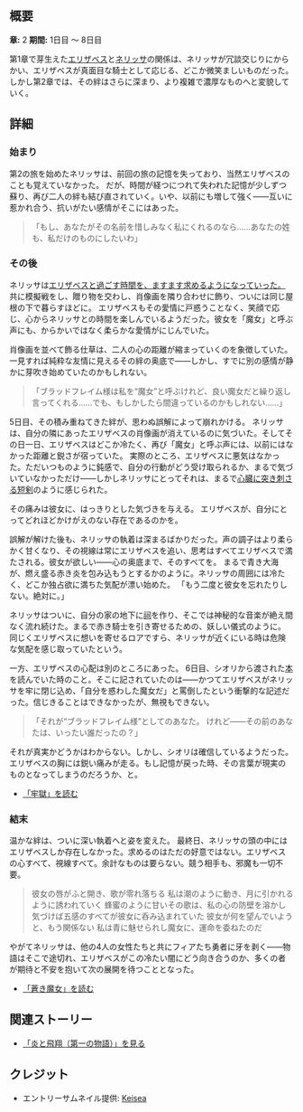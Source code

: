 <!-- title: 蒼き魔女 -->
<!-- quote: 私は青の魔女にすべてを託した -->
<!-- chapters: 1 -->
<!-- images: (エリザベスとネリッサの親しげな模擬戦), (エリザベスがネリッサの隣に自分の肖像画を飾る), (ネリッサがエリザベスに消えた肖像画について尋ねる), (とても親密で官能的な温泉シーン), (ネリッサの家の地下にある自分自身の祠) -->
<!-- model: false -->

## 概要

**章:** 2
**期間:** 1日目 ～ 8日目

第1章で芽生えた[エリザベス](#entry:liz-entry)と[ネリッサ](#entry:nerissa-entry)の関係は、ネリッサが冗談交じりにからかい、エリザベスが真面目な騎士として応じる、どこか微笑ましいものだった。しかし第2章では、その絆はさらに深まり、より複雑で濃厚なものへと変貌していく。

## 詳細

### 始まり

第2の旅を始めたネリッサは、前回の旅の記憶を失っており、当然エリザベスのことも覚えていなかった。
だが、時間が経つにつれて失われた記憶が少しずつ蘇り、再び二人の絆も結び直されていく。いや、以前にも増して強く――互いに惹かれ合う、抗いがたい感情がそこにはあった。

> 「もし、あなたがその名前を惜しみなく私にくれるのなら……あなたの姓も、私だけのものにしたいわ」

### その後

ネリッサは[エリザベスと過ごす時間を、ますます求めるようになっていった。](https://www.youtube.com/live/vMdhvi8dHN4?si=WWtAxzz_Dz_YNSx&t=6639)
共に模擬戦をし、贈り物を交わし、肖像画を隣り合わせに飾り、ついには同じ屋根の下で暮らすほどに。
エリザベスもその愛情に戸惑うことなく、笑顔で応じ、心からネリッサとの時間を楽しんでいるようだった。彼女を「魔女」と呼ぶ声にも、からかいではなく柔らかな愛情がにじんでいた。

肖像画を並べて飾る仕草は、二人の心の距離が縮まっていくのを象徴していた。
一見すれば純粋な友情に見えるその絆の奥底で――しかし、すでに別の感情が静かに芽吹き始めていたのかもしれない。

> 「ブラッドフレイム様は私を“魔女”と呼ぶけれど、良い魔女だと繰り返し言ってくれる……でも、もしかしたら間違っているのかもしれない……」

5日目、その積み重ねてきた絆が、思わぬ誤解によって崩れかける。
ネリッサは、自分の隣にあったエリザベスの肖像画が消えているのに気づいた。そしてその日一日、エリザベスはどこか冷たく、再び「魔女」と呼ぶ声には、以前にはなかった距離と鋭さが宿っていた。
実際のところ、エリザベスに悪気はなかった。ただいつものように鈍感で、自分の行動がどう受け取られるか、まるで気づいていなかっただけ――しかしネリッサにとってそれは、まるで[心臓に突き刺さる短剣](https://www.youtube.com/live/m5VOeHvSgbI?si=BA_I8E4UbLYaQiSi&t=13972)のように感じられた。

その痛みは彼女に、はっきりとした気づきを与える。
エリザベスが、自分にとってどれほどかけがえのない存在であるのかを。

誤解が解けた後も、ネリッサの執着は深まるばかりだった。声の調子はより柔らかく甘くなり、その視線は常にエリザベスを追い、思考はすべてエリザベスで満たされる。彼女が欲しい――心の奥底まで、そのすべてを。
まるで青き大海が、燃え盛る赤き炎を包み込もうとするかのように。ネリッサの周囲には冷たく、どこか独占欲に満ちた気配が漂い始めた。
「もう二度と彼女を忘れたりしない。絶対に。」

ネリッサはついに、自分の家の地下に[祠](https://www.youtube.com/live/MXqotm_8_Hc?si=kdmzoA4BNcV-VPO7&t=231)を作り、そこでは神秘的な音楽が絶え間なく流れ続けた。まるで赤き騎士を引き寄せるための、妖しい儀式のように。
同じくエリザベスに想いを寄せるロアですら、ネリッサが近くにいる時は危険な気配を感じ取っていたという。

一方、エリザベスの心配は別のところにあった。
6日目、シオリから渡された[本](https://www.youtube.com/live/uEB2dIe37oo?si=6E-r2kSyXFeSXW_-&t=24060)を読んでいた時のこと。そこに記されていたのは――かつてエリザベスがネリッサを牢に閉じ込め、「自分を惑わした魔女だ」と罵倒したという衝撃的な記述だった。信じきることはできなかったが、無視もできない。

> 「それが“ブラッドフレイム様”としてのあなた。
> けれど――その前のあなたは、いったい誰だったの？」

それが真実かどうかはわからない。しかし、シオリは確信しているようだった。
エリザベスの胸には鋭い痛みが走る。もし記憶が戻った時、その言葉が現実のものとなってしまうのだろうか、と。

- [「牢獄」を読む](#text:the-cell)

### 結末

温かな絆は、ついに深い執着へと姿を変えた。
最終日、ネリッサの頭の中にはエリザベスしか存在しなかった。求めるのはただの好意ではない。エリザベスの心すべて、視線すべて。余計なものは要らない。競う相手も、邪魔も一切不要。

> 彼女の唇がふと開き、歌が零れ落ちる
> 私は潮のように動き、月に引かれるように誘われていく
> 蜂蜜のように甘いその歌は、私の心の防壁を溶かし
> 気づけば五感のすべてが彼女に呑み込まれていた
> 彼女が何を望んでいようと、もう関係ない
> 私は青に魅せられし魔女に、運命を委ねたのだ

やがてネリッサは、他の4人の女性たちと共にフィアたち勇者に牙を剥く――物語はそこで途切れ、エリザベスがこの冷たい闇にどう向き合うのか、多くの者が期待と不安を抱いて次の展開を待つこととなった。

- [「蒼き魔女」を読む](#text:maven-in-blue)

## 関連ストーリー

- [「炎と飛翔（第一の物語）」を見る](#entry:fire-and-flight-entry)

## クレジット

- エントリーサムネイル提供: [Keisea](https://x.com/keiseeaaa/status/1921816580691726507)
